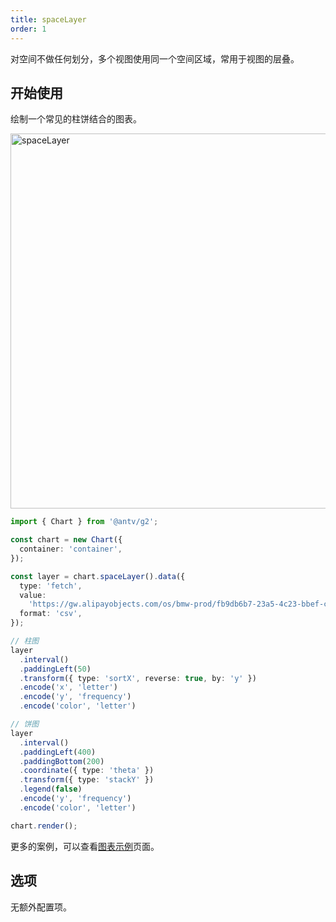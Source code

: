 ```yaml
---
title: spaceLayer
order: 1
---
```


对空间不做任何划分，多个视图使用同一个空间区域，常用于视图的层叠。

## 开始使用

绘制一个常见的柱饼结合的图表。

<img alt="spaceLayer" src="https://mdn.alipayobjects.com/huamei_qa8qxu/afts/img/A*qPbkQb8c6F4AAAAAAAAAAAAADmJ7AQ/original" width="600" />

```ts
import { Chart } from '@antv/g2';

const chart = new Chart({
  container: 'container',
});

const layer = chart.spaceLayer().data({
  type: 'fetch',
  value:
    'https://gw.alipayobjects.com/os/bmw-prod/fb9db6b7-23a5-4c23-bbef-c54a55fee580.csv',
  format: 'csv',
});

// 柱图
layer
  .interval()
  .paddingLeft(50)
  .transform({ type: 'sortX', reverse: true, by: 'y' })
  .encode('x', 'letter')
  .encode('y', 'frequency')
  .encode('color', 'letter')

// 饼图
layer
  .interval()
  .paddingLeft(400)
  .paddingBottom(200)
  .coordinate({ type: 'theta' })
  .transform({ type: 'stackY' })
  .legend(false)
  .encode('y', 'frequency')
  .encode('color', 'letter')

chart.render();
```

更多的案例，可以查看[图表示例](/examples)页面。

## 选项

无额外配置项。
